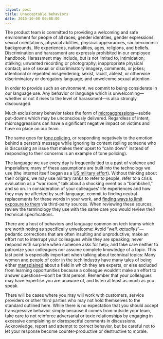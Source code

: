 ```yaml
---
layout: post
title: Unacceptable behaviors
date: 2015-10-08 00:08:00
---
```


The product team is committed to providing a welcoming and safe environment for people of all races, gender identities, gender expressions, sexual orientations, physical abilities, physical appearances, socioeconomic backgrounds, life experiences, nationalities, ages, religions, and beliefs. Discrimination and harassment are expressly prohibited in our employee handbook. Harassment may include, but is not limited to, intimidation; stalking; unwanted recording or photography; inappropriate physical contact; use of sexual or discriminatory imagery, comments, or jokes; intentional or repeated misgendering; sexist, racist, ableist, or otherwise discriminatory or derogatory language; and unwelcome sexual attention.

In order to provide such an environment, we commit to being considerate in our language use. Any behavior or language which is unwelcoming—whether or not it rises to the level of harassment—is also strongly discouraged.

Much exclusionary behavior takes the form of [microaggressions](http://www.vox.com/2015/2/16/8031073/what-are-microaggressions)—subtle put-downs which may be unconsciously delivered. Regardless of intent, microaggressions can have a significant negative impact on victims and have no place on our team.

The same goes for [tone policing](http://tooyoungforthelivingdead.tumblr.com/tone-policing), or responding negatively to the emotion behind a person’s message while ignoring its content (telling someone who is discussing an issue that makes them upset to “calm down” instead of responding to their concerns is an example of tone policing).

The language we use every day is frequently tied to a past of violence and imperialism; many of these assumptions are built into the technology we use (the internet itself began as a [US military effort](https://en.wikipedia.org/wiki/DARPA)). Without thinking about their origins, we may use military ranks to refer to people, refer to a crisis evaluation as a “war room,” talk about a shocking event as a “bombshell,” and so on. In consideration of your colleagues’ life experiences and how they may be affected by such language, commit to finding neutral replacements for these words in your work, and [finding ways to limit exposure to them](https://medium.com/@mikebroberts/let-s-stop-saying-master-slave-10f1d1bf34df) via third-party sources. When reviewing these sources, review the terminology they use with the same care you would review their technical specifications.

There are a host of behaviors and language common on tech teams which are worth noting as specifically unwelcome: Avoid “_well, actuallys_”—pedantic corrections that are often insulting and unproductive; make an effort not to interrupt your colleagues while they are speaking; never respond with surprise when someone asks for help; and take care neither to patronize your colleagues nor assume complete knowledge of a topic. This last point is especially important when talking about technical topics: Many women and people of color in the tech industry have many tales of being either [mansplained](https://www.guernicamag.com/daily/rebecca-solnit-men-explain-things-to-me/) about a field in which they are experts, or else excluded from learning opportunities because a colleague wouldn’t make an effort to answer questions—don’t be that person. Remember that your colleagues may have expertise you are unaware of, and listen at least as much as you speak.

There will be cases where you may will work with customers, service providers or other third parties who may not hold themselves to the standard outlined here. While there is no expectation that you should accept transgressive behavior simply because it comes from outside your team, take care to not reinforce adversarial or toxic relationships by engaging in excessive complaining or disrespectful comments in discussions. Acknowledge, report and attempt to correct behavior, but be careful not to let your response become counter-productive or destructive to morale.
